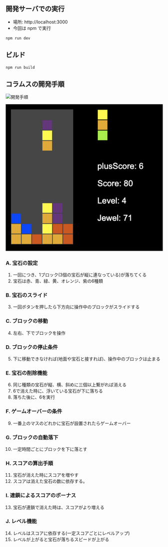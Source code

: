 ## 開発サーバでの実行
- 場所: http://localhost:3000
- 今回は npm で実行

```sh
npm run dev
```

## ビルド
```sh
npm run build
```

## コラムスの開発手順
![開発手順](assets/imgs/開発手順.png)

![移植前のコラムスのプレイ画面](assets/imgs/プレイ画面.png)

### A. 宝石の設定
1. 一回につき、1ブロック(3個の宝石が縦に連なっている)が落ちてくる
2. 宝石は赤、青、緑、黄、オレンジ、紫の6種類

### B. 宝石のスライド
3. 一回ボタンを押したら下方向に操作中のブロックがスライドする

### C. ブロックの移動
4. 左右、下でブロックを操作

### D. ブロックの停止条件
5. 下に移動できなければ(地面や宝石と接すれば)、操作中のブロックは止まる

### E. 宝石の削除機能
6. 同じ種類の宝石が縦、横、斜めに三個以上繋がれば消える
7. 6で消えた時に、浮いている宝石が下に落ちる
8. 落ちた後に、6を実行

### F. ゲームオーバーの条件
9. 一番上のマスのどれかに宝石が設置されたらゲームオーバー

### G. ブロックの自動落下
10. 一定時間ごとにブロックを下に落とす

### H. スコアの算出手順
11. 宝石が消えた時にスコアを増やす
12. スコアは消えた宝石の数に依存する。

### I. 連鎖によるスコアのボーナス
13. 宝石が連鎖で消えた時は、スコアがより増える

### J. レベル機能
14. レベルはスコアに依存する(一定スコアごとにレベルアップ)
15. レベルが上がると宝石が落ちるスピードが上がる


